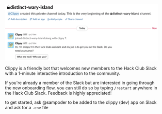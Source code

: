 ![An image containing the first few messages Clippy sends when someone joins the Slack](preview.png)

Clippy is a friendly bot that welcomes new members to the Hack Club Slack with a 1-minute interactive introduction to the community.

If you're already a member of the Slack but are interested in going through the new onboarding flow, you can still do so by typing `/restart` anywhere in the Hack Club Slack. Feedback is highly appreciated!

to get started, ask @sampoder to be added to the clippy (dev) app on Slack and ask for a `.env` file
